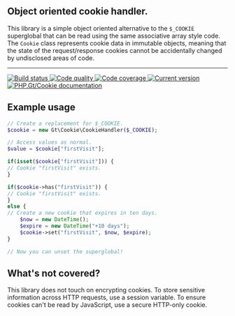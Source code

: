 Object oriented cookie handler.
-------------------------------

This library is a simple object oriented alternative to the `$_COOKIE` superglobal that can be read using the same associative array style code. The `Cookie` class represents cookie data in immutable objects, meaning that the state of the request/response cookies cannot be accidentally changed by undisclosed areas of code.

***

<a href="https://github.com/PhpGt/Cookie/actions" target="_blank">
	<img src="https://badge.status.php.gt/cookie-build.svg" alt="Build status" />
</a>
<a href="https://scrutinizer-ci.com/g/PhpGt/Cookie" target="_blank">
	<img src="https://badge.status.php.gt/cookie-quality.svg" alt="Code quality" />
</a>
<a href="https://scrutinizer-ci.com/g/PhpGt/Cookie" target="_blank">
	<img src="https://badge.status.php.gt/cookie-coverage.svg" alt="Code coverage" />
</a>
<a href="https://packagist.org/packages/PhpGt/Cookie" target="_blank">
	<img src="https://badge.status.php.gt/cookie-version.svg" alt="Current version" />
</a>
<a href="http://www.php.gt/cookie" target="_blank">
	<img src="https://badge.status.php.gt/cookie-docs.svg" alt="PHP.Gt/Cookie documentation" />
</a>

## Example usage

```php
// Create a replacement for $_COOKIE.
$cookie = new Gt\Cookie\CookieHandler($_COOKIE);

// Access values as normal.
$value = $cookie["firstVisit"];

if(isset($cookie["firstVisit"])) {
// Cookie "firstVisit" exists.
}

if($cookie->has("firstVisit")) {
// Cookie "firstVisit" exists.
}
else {
// Create a new cookie that expires in ten days.
	$now = new DateTime();
	$expire = new DateTime("+10 days");
	$cookie->set("firstVisit", $now, $expire);
}

// Now you can unset the superglobal!
```

## What's not covered?

This library does not touch on encrypting cookies. To store sensitive information across HTTP requests, use a session variable. To ensure cookies can't be read by JavaScript, use a secure HTTP-only cookie.

